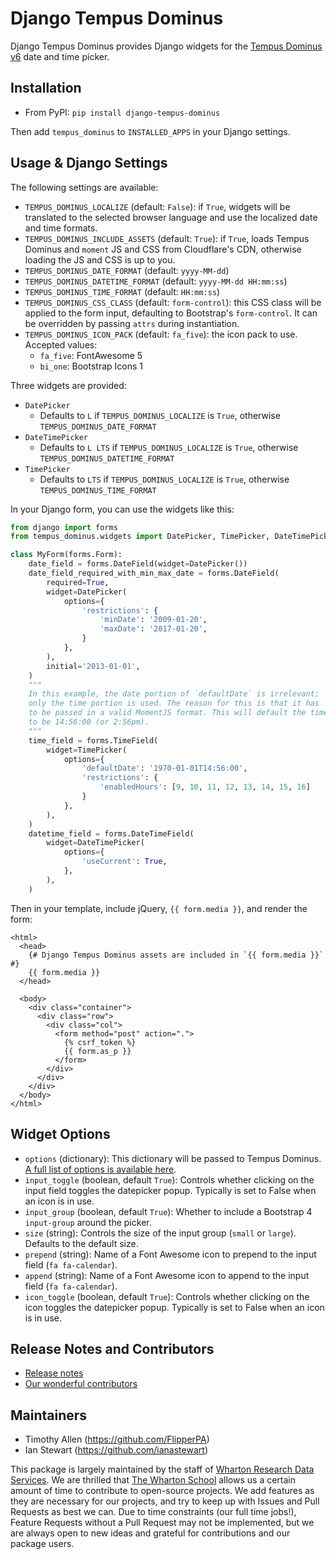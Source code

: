 # Django Tempus Dominus

Django Tempus Dominus provides Django widgets for the [Tempus Dominus v6](https://getdatepicker.com/ "Tempus Dominus") date and time picker.

## Installation

* From PyPI: `pip install django-tempus-dominus`

Then add `tempus_dominus` to `INSTALLED_APPS` in your Django settings.

## Usage & Django Settings

The following settings are available:

* `TEMPUS_DOMINUS_LOCALIZE` (default: `False`): if `True`, widgets will be translated to the selected browser language and use the localized date and time formats.
* `TEMPUS_DOMINUS_INCLUDE_ASSETS` (default: `True`): if `True`, loads Tempus Dominus and `moment` JS and CSS from Cloudflare's CDN, otherwise loading the JS and CSS is up to you.
* `TEMPUS_DOMINUS_DATE_FORMAT` (default: `yyyy-MM-dd`)
* `TEMPUS_DOMINUS_DATETIME_FORMAT` (default: `yyyy-MM-dd HH:mm:ss`)
* `TEMPUS_DOMINUS_TIME_FORMAT` (default: `HH:mm:ss`)
* `TEMPUS_DOMINUS_CSS_CLASS` (default: `form-control`): this CSS class will be applied to the form input, defaulting to Bootstrap's `form-control`. It can be overridden by passing `attrs` during instantiation.
* `TEMPUS_DOMINUS_ICON_PACK` (default: `fa_five`): the icon pack to use. Accepted values:
    * `fa_five`: FontAwesome 5
    * `bi_one`: Bootstrap Icons 1

Three widgets are provided:

* `DatePicker`
    * Defaults to `L` if `TEMPUS_DOMINUS_LOCALIZE` is `True`, otherwise `TEMPUS_DOMINUS_DATE_FORMAT`
* `DateTimePicker`
    * Defaults to `L LTS` if `TEMPUS_DOMINUS_LOCALIZE` is `True`, otherwise `TEMPUS_DOMINUS_DATETIME_FORMAT`
* `TimePicker`
    * Defaults to `LTS` if `TEMPUS_DOMINUS_LOCALIZE` is `True`, otherwise `TEMPUS_DOMINUS_TIME_FORMAT`

In your Django form, you can use the widgets like this:

```python
from django import forms
from tempus_dominus.widgets import DatePicker, TimePicker, DateTimePicker

class MyForm(forms.Form):
    date_field = forms.DateField(widget=DatePicker())
    date_field_required_with_min_max_date = forms.DateField(
        required=True,
        widget=DatePicker(
            options={
                'restrictions': {
                    'minDate': '2009-01-20',
                    'maxDate': '2017-01-20',
                }
            },
        ),
        initial='2013-01-01',
    )
    """
    In this example, the date portion of `defaultDate` is irrelevant;
    only the time portion is used. The reason for this is that it has
    to be passed in a valid MomentJS format. This will default the time
    to be 14:56:00 (or 2:56pm).
    """
    time_field = forms.TimeField(
        widget=TimePicker(
            options={
                'defaultDate': '1970-01-01T14:56:00',
                'restrictions': {
                    'enabledHours': [9, 10, 11, 12, 13, 14, 15, 16]
                }
            },
        ),
    )
    datetime_field = forms.DateTimeField(
        widget=DateTimePicker(
            options={
                'useCurrent': True,
            },
        ),
    )
```

Then in your template, include jQuery, `{{ form.media }}`, and render the form:

```HTML+Django
<html>
  <head>
    {# Django Tempus Dominus assets are included in `{{ form.media }}` #}
    {{ form.media }}
  </head>
  
  <body>
    <div class="container">
      <div class="row">
        <div class="col">
          <form method="post" action=".">
            {% csrf_token %}
            {{ form.as_p }}
          </form>
        </div>
      </div>
    </div>
  </body>
</html>
```

## Widget Options

* `options` (dictionary): This dictionary will be passed to Tempus Dominus. [A full list of options is available here](https://getdatepicker.com/6/options/).
* `input_toggle` (boolean, default `True`): Controls whether clicking on the input field toggles the datepicker popup. Typically is set to False when an icon is in use.
* `input_group` (boolean, default `True`): Whether to include a Bootstrap 4 `input-group` around the picker.
* `size` (string): Controls the size of the input group (`small` or `large`). Defaults to the default size.
* `prepend` (string): Name of a Font Awesome icon to prepend to the input field (`fa fa-calendar`).
* `append` (string): Name of a Font Awesome icon to append to the input field (`fa fa-calendar`).
* `icon_toggle` (boolean, default `True`): Controls whether clicking on the icon toggles the datepicker popup. Typically is set to False when an icon is in use.

## Release Notes and Contributors

* [Release notes](https://github.com/flipperpa/django-tempus-dominus/releases)
* [Our wonderful contributors](https://github.com/flipperpa/django-tempus-dominus/graphs/contributors)

## Maintainers

* Timothy Allen (https://github.com/FlipperPA)
* Ian Stewart (https://github.com/ianastewart)

This package is largely maintained by the staff of [Wharton Research Data Services](https://wrds.wharton.upenn.edu/). We are thrilled that [The Wharton School](https://www.wharton.upenn.edu/) allows us a certain amount of time to contribute to open-source projects. We add features as they are necessary for our projects, and try to keep up with Issues and Pull Requests as best we can. Due to time constraints (our full time jobs!), Feature Requests without a Pull Request may not be implemented, but we are always open to new ideas and grateful for contributions and our package users.
